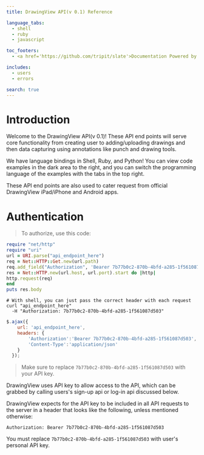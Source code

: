 ```yaml
---
title: DrawingView API(v 0.1) Reference

language_tabs:
  - shell
  - ruby
  - javascript

toc_footers:
  - <a href='https://github.com/tripit/slate'>Documentation Powered by Slate</a>

includes:
  - users
  - errors

search: true
---
```


# Introduction

Welcome to the DrawingView API(v 0.1)! These API end points will serve core functionality from creating user to adding/uploading drawings and then data capturing using annotations like punch and drawing tools.

We have language bindings in Shell, Ruby, and Python! You can view code examples in the dark area to the right, and you can switch the programming language of the examples with the tabs in the top right.

These API end points are also used to cater request from official DrawingView iPad/iPhone and Android apps.

# Authentication

> To authorize, use this code:

```ruby
require "net/http" 
require "uri" 
url = URI.parse("api_endpoint_here") 
req = Net::HTTP::Get.new(url.path) 
req.add_field("Authorization", 'Bearer 7b77b0c2-870b-4bfd-a285-1f561087d503') 
res = Net::HTTP.new(url.host, url.port).start do |http| 
http.request(req) 
end 
puts res.body
```

```shell
# With shell, you can just pass the correct header with each request
curl "api_endpoint_here"
  -H "Authorization: 7b77b0c2-870b-4bfd-a285-1f561087d503"
```

```javascript
$.ajax({
    url: 'api_endpoint_here',
    headers: {
        'Authorization':'Bearer 7b77b0c2-870b-4bfd-a285-1f561087d503',
        'Content-Type':'application/json'
    }
  });
```

> Make sure to replace `7b77b0c2-870b-4bfd-a285-1f561087d503` with your API key.

DrawingView uses API key to allow access to the API, which can be grabbed by calling users's sign-up api or log-in api discussed below.

DrawingView expects for the API key to be included in all API requests to the server in a header that looks like the following, unless mentioned otherwise:

`Authorization: Bearer 7b77b0c2-870b-4bfd-a285-1f561087d503`

<aside class="notice">
You must replace <code>7b77b0c2-870b-4bfd-a285-1f561087d503</code> with user's personal API key.
</aside>
